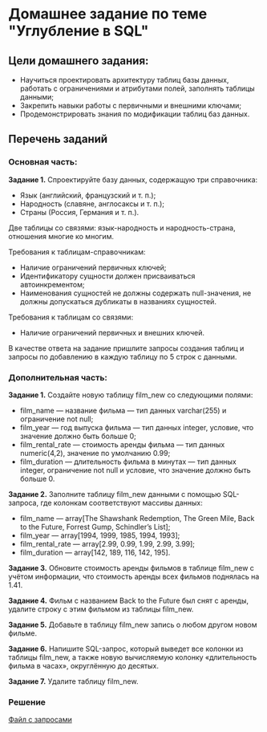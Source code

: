# Домашнее задание по теме "Углубление в SQL"

## Цели домашнего задания:

- Научиться проектировать архитектуру таблиц базы данных, работать с ограничениями и атрибутами полей, заполнять таблицы данными;
- Закрепить навыки работы с первичными и внешними ключами;
- Продемонстрировать знания по модификации таблиц баз данных.

## Перечень заданий

### Основная часть:

__Задание 1.__ Спроектируйте базу данных, содержащую три справочника:
- Язык (английский, французский и т. п.);
- Народность (славяне, англосаксы и т. п.);
- Страны (Россия, Германия и т. п.).

Две таблицы со связями: язык-народность и народность-страна, отношения многие ко многим.

Требования к таблицам-справочникам:
- Наличие ограничений первичных ключей;
- Идентификатору сущности должен присваиваться автоинкрементом;
- Наименования сущностей не должны содержать null-значения, не должны допускаться дубликаты в названиях сущностей.

Требования к таблицам со связями:
- Наличие ограничений первичных и внешних ключей.

В качестве ответа на задание пришлите запросы создания таблиц и запросы по добавлению в каждую таблицу по 5 строк с данными.

### Дополнительная часть:

__Задание 1.__ Создайте новую таблицу film_new со следующими полями:
- film_name — название фильма — тип данных varchar(255) и ограничение not null;
- film_year — год выпуска фильма — тип данных integer, условие, что значение должно быть больше 0;
- film_rental_rate — стоимость аренды фильма — тип данных numeric(4,2), значение по умолчанию 0.99;
- film_duration — длительность фильма в минутах — тип данных integer, ограничение not null и условие, что значение должно быть больше 0.

__Задание 2.__ Заполните таблицу film_new данными с помощью SQL-запроса, где колонкам соответствуют массивы данных:
- film_name — array[The Shawshank Redemption, The Green Mile, Back to the Future, Forrest Gump, Schindler’s List];
- film_year — array[1994, 1999, 1985, 1994, 1993];
- film_rental_rate — array[2.99, 0.99, 1.99, 2.99, 3.99];
- film_duration — array[142, 189, 116, 142, 195].

__Задание 3.__ Обновите стоимость аренды фильмов в таблице film_new с учётом информации, что стоимость аренды всех фильмов поднялась на 1.41.

__Задание 4.__ Фильм с названием Back to the Future был снят с аренды, удалите строку с этим фильмом из таблицы film_new.

__Задание 5.__ Добавьте в таблицу film_new запись о любом другом новом фильме.

__Задание 6.__ Напишите SQL-запрос, который выведет все колонки из таблицы film_new, а также новую вычисляемую колонку «длительность фильма в часах», округлённую до десятых.

__Задание 7.__ Удалите таблицу film_new.


### Решение
[Файл с запросами](/Projects/01_SQL/Study_tasks/Task_3/Solution.sql)
